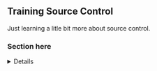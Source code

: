 ## Training Source Control

Just learning a litle bit more about source control.

### Section here
<details>
<sumary> Details (Click to expand) </sumary>
<br />
This is the details sample. Lol
</details>

